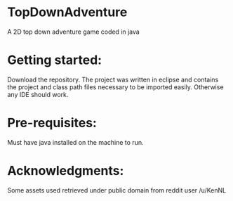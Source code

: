 # TopDownAdventure
A 2D top down adventure game coded in java

# Getting started:
Download the repository. The project was written in eclipse and contains the project and class path files necessary to be imported easily. Otherwise any IDE should work.

# Pre-requisites:
Must have java installed on the machine to run.

# Acknowledgments:
Some assets used retrieved under public domain from reddit user /u/KenNL
